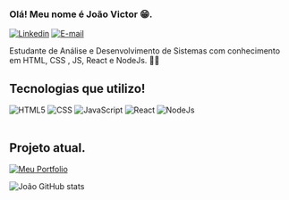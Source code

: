 ### Olá! Meu nome é João Victor 😁.

[![Linkedin](https://img.shields.io/badge/LinkedIn-0077B5?style=for-the-badge&logo=linkedin&logoColor=white)](https://www.linkedin.com/in/jo%C3%A3o-victor-matias-b42952261/) [![E-mail](https://img.shields.io/badge/-Email-000?style=for-the-badge&logo=microsoft-outlook&logoColor=E94D5F)](mailto:joaosteam26@gmail.com)

Estudante de Análise e Desenvolvimento de Sistemas com conhecimento em HTML, CSS , JS, React e NodeJs. 👨‍💻

## Tecnologias que utilizo! 

<div style="diplay: inline_block">
 <img alt="HTML5" src="https://img.shields.io/badge/HTML5-E34F26?style=for-the-badge&logo=html5&logoColor=white" />
 <img alt="CSS" src="https://img.shields.io/badge/CSS3-1572B6?style=for-the-badge&logo=css3&logoColor=white" />
 <img alt="JavaScript" src="https://img.shields.io/badge/JavaScript-F7DF1E?style=for-the-badge&logo=javascript&logoColor=black" />
 <img alt="React" src="https://img.shields.io/badge/React-20232A?style=for-the-badge&logo=react&logoColor=61DAFB" />
 <img alt="NodeJs" src="https://img.shields.io/badge/node.js-339933?style=for-the-badge&logo=Node.js&logoColor=white" />
</div>
<br>

## Projeto atual.

[![Meu Portfolio](https://img.shields.io/badge/GitHub-100000?style=for-the-badge&logo=github&logoColor=white)]([https://jvctrsz.github.io/portfolio](https://juliapedrozotattoo.vercel.app/))


![João GitHub stats](https://github-readme-stats.vercel.app/api?username=jvctrsz&show_icons=true&theme=transparent)

